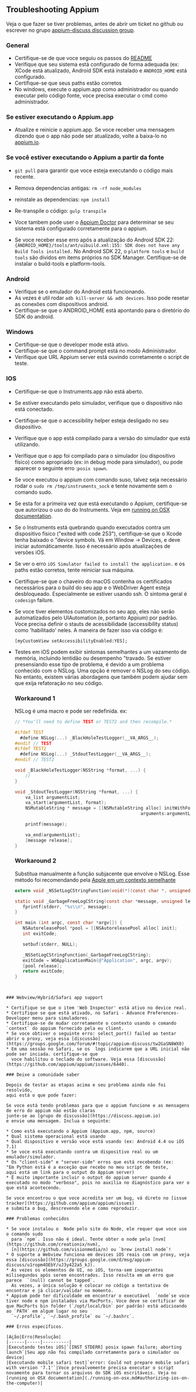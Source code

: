 ## Troubleshooting Appium

Veja o que fazer se tiver problemas, antes de abrir um ticket
no github ou escrever no grupo [appium-discuss discussion group](https://discuss.appium.io).

### General

* Certifique-se de que voce seguiu os passos do [README](/README.md)
* Verifique que seu sistema está configurado de forma adequada (ex: XCode está atualizado,
  Android SDK está instalado e `ANDROID_HOME` está configurado.
* Certifique-se que seus paths estão corretos
* No windows, execute o appium.app como administrador ou quando executar pelo código fonte, voce precisa executar o cmd como administrador.

### Se estiver executando o Appium.app

* Atualize e reinicie o appium.app. Se voce receber uma mensagem dizendo que o app não pode ser atualizado,
  volte a baixa-lo no  [appium.io](http://appium.io).

### Se você estiver executando o Appium a partir da fonte

* `git pull` para garantir que voce esteja executando  o código mais recente.
* Remova dependencias antigas: `rm -rf node_modules`
* reinstale as dependencias: `npm install`
* Re-transpile o código: `gulp transpile`

* Voce tambem pode user o [Appium Doctor](https://github.com/appium/appium-doctor) para determinar se seu sistema está configurado corretamente para o appium.
* Se voce receber esse erro após a atualização do Android SDK 22:
  `{ANDROID_HOME}/tools/ant/uibuild.xml:155: SDK does not have any Build Tools installed.`
No Android SDK 22, o `platform tools` e `build tools` são dividos em items
próprios no SDK Manager. Certifique-se de instalar o build-tools e platform-tools.

### Android

* Verifique se o emulador do Android está funcionando.
* As vezes é util rodar `adb kill-server && adb devices`. Isso pode resetar as conexões com dispositivos android.
* Certifique-se que o ANDROID_HOME está apontando para o diretório do SDK do android.

### Windows

* Certifique-se que o developer mode está ativo.
* Certifique-se que o command prompt está no modo Administrador.
* Verifique que URL Appium server está ouvindo corretamente o script de teste.

### IOS

* Certifique-se que o  Instruments.app não está aberto.
* Se estiver executando pelo simulador, verifique que o dispositivo não está conectado.
* Certifique-se que o accessibility helper esteja desligado no seu dispositivo.
* Verifique que o app está compilado para a versão do simulador que está utilizando.
* Verifique que o app foi compilado para o simulador (ou dispositivo físico) como apropriado (ex:  in debug mode para simulador), ou pode aparecer o seguinte erro
  :`posix spawn`.
* Se voce executou o appium com comando suso, talvez seja necessário rodar o `sudo rm
  /tmp/instruments_sock` e tente novamente sem o comando sudo.
* Se esta for a primeira vez que está executando o Appium, certifique-se que autorizou o uso do do
  Instruments. Veja em [running on OSX documentation](./running-on-osx.md#authorizing-ios-on-the-computer).
* Se o Instruments está quebrando quando executados contra um dispositivo físico ("exited with code 253"), certifique-se que o Xcode tenha baixado o "device symbols. Vá em Window -> Devices, e deve iniciar automáticamente. Isso é necessário após atualizações de versões iOS.
* Se ver o erro `iOS Simulator failed to install the application.` e os paths estão corretos, tente reiniciar sua máquina.
* Certifique-se que o chaveiro do macOS contenha os certificados necessários para o build do seu app e o WebDriver Agent esteja desbloqueado. Especialmente se estiver usando ssh. O sintoma geral é `codesign` failure.
* Se voce tiver elementos customizados no seu app, eles não serão automatizados pelo UIAutomation (e, portanto Appium) por padrão. Voce precisa definir o stauts de acessibilidade (accessibility status) como 'habilitado' neles. A maneira de fazer isso via código é:

  ```center
  [myCustomView setAccessibilityEnabled:YES];
  ```

* Testes em iOS podem exibir sintomas semelhantes a um vazamento de memória, incluindo lentidão ou desempenho "travado. Se estiver presensiando esse tipo de problema, é devido a um problema conhecido com o NSLog. Uma opção é remover o NSLog do seu código.
  No entanto, existem várias abordagens que também podem ajudar sem que exija refatoração no seu código.

  ### Workaround 1
  NSLog é uma macro e pode ser redefinida. ex:
  ```objectivec
  // *You'll need to define TEST or TEST2 and then recompile.*

  #ifdef TEST
    #define NSLog(...) _BlackHoleTestLogger(__VA_ARGS__);
  #endif // TEST
  #ifdef TEST2
    #define NSLog(...) _StdoutTestLogger(__VA_ARGS__);
  #endif // TEST2

  void _BlackHoleTestLogger(NSString *format, ...) {
      //
  }

  void _StdoutTestLogger(NSString *format, ...) {
      va_list argumentList;
      va_start(argumentList, format);
      NSMutableString * message = [[NSMutableString alloc] initWithFormat:format
                                                  arguments:argumentList];

      printf(message);

      va_end(argumentList);
      [message release];
  }
  ```

  ### Workaround 2
  Substitua manualmente a função subjacente que envolve o NSLog. Esse método foi recomendando pela
  [Apple em um contexto semelhante](https://support.apple.com/kb/TA45403?locale=en_US&viewlocale=en_US)

  ```objectivec
  extern void _NSSetLogCStringFunction(void(*)(const char *, unsigned, BOOL));

  static void _GarbageFreeLogCString(const char *message, unsigned length, BOOL withSyslogBanner) {
     fprintf(stderr, "%s\\n", message);
  }

  int main (int argc, const char *argv[]) {
     NSAutoreleasePool *pool = [[NSAutoreleasePool alloc] init];
     int exitCode;

     setbuf(stderr, NULL);

     _NSSetLogCStringFunction(_GarbageFreeLogCString);
     exitCode = WOApplicationMain(@"Application", argc, argv);
     [pool release];
     return exitCode;
  }
```


### Webview/Hybrid/Safari app support

* Certifique se que o item 'Web Inspector' está ativo no device real.
* Certifique se que está ativado, no Safari - Advance Preferences- Developer menu para simuladores.
* Certifique-se de mudar corretamente o contexto usando o comando `context` do appium fornecido pela eu client.
* Se voce obtiver o seguinte erro: select_port() failed ao tentar abrir o proxy, veja essa [discussão](https://groups.google.com/forum/#!topic/appium-discuss/tw2GaSN8WX0)
* Em uma sessão no Safari, se os  logs indicarem que a URL inicial não pode ser inciada. certifique-se que
  voce habilitou o teclado do software. Veja essa [discussão](https://github.com/appium/appium/issues/6440).

### Deixe a comunidade saber

Depois de testar as etapas acima e seu problema ainda não foi resolvido,
aqui está o que pode fazer:

Se voce está tendo problemas para que o appium funcione e as mensagens de erro do appium não estão claras
junte-se ao [grupo de discussão](https://discuss.appium.io)
e envie uma mensagem. Inclua o seguinte:

* Como está executando o Appium (Appium.app, npm, source)
* Qual sistema operacional está usando
* Qual dispositivo e versão voce está usando (ex: Android 4.4 ou iOS 7.1)
* Se voce está executando contra um dispositivo real ou um emulador/simulador.
* Os "client-side" e "server-side" erros que está recebendo (ex:
"Em Python está é a exceção que recebo no meu script de teste,
aqui está um link para o output do Appium server)
* É muito importante incluir o output do appium server quando é executado no modo "verboso", pois no auxilia no diagnóstico para ver o que está acontecendo.

Se voce encontrou o que voce acredita ser um bug, vá direto no [issue tracker](https://github.com/appium/appium/issues)
e submita o bug, descrevendo ele e como reproduzir.

### Problemas conhecidos

* Se voce instalou o  Node pelo site do Node, ele requer que voce use o comando sudo
  para `npm`. Isso não é ideal. Tente obter o node pelo [nvm](https://github.com/creationix/nvm),
  [n](https://github.com/visionmedia/n) ou `brew install node`!
* O suporte a Webview funciona em devices iOS reais com um proxy, veja essa [discussão](https://groups.google.com/d/msg/appium-discuss/u1ropm4OEbY/uJ3y422a5_kJ).
* As vezes os elementos de UI, no iOS, torna-sem inoperantes milisegundos após serem encontrados. Isso resulta em um erro que parece  `(null) cannot be tapped`.
  As vezes, a única solução é colocar no código a tentativa de encontrar e já clicar/validar no momento.
* Appium pode ter dificuldade em encontrar o executável  `node`se voce tiver node e npm instalados via MacPorts. Voce deve se certificar de que MacPorts bin folder (`/opt/local/bin` por padrão) está adicioando ao `PATH` em algum lugar no seu
  `~/.profile`, `~/.bash_profile` ou `~/.bashrc`.

### Erros específicos.

|Ação|Erro|Resolução|
|------|-----|----------|
|Executando testes iOS|`[INST STDERR] posix spawn failure; aborting launch`|Seu app não foi compilado corretamente para o simulador ou device|
|Executando mobile safari test|`error: Could not prepare mobile safari with version '7.1'`|Voce provalvemente precisa executar o script novamente para tornar os arquivos do SDK iOS escritáveis. Veja no [running on OSX documentation](./running-on-osx.md#authorizing-ios-on-the-computer)|
